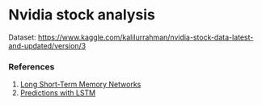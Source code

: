 # Nvidia stock analysis

Dataset: https://www.kaggle.com/kalilurrahman/nvidia-stock-data-latest-and-updated/version/3

### References
1. [Long Short-Term Memory Networks](https://machinelearningmastery.com/gentle-introduction-long-short-term-memory-networks-experts/)
2. [Predictions with LSTM](https://www.datacamp.com/community/tutorials/lstm-python-stock-market)
